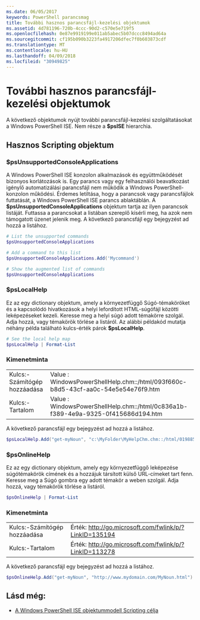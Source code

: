```yaml
---
ms.date: 06/05/2017
keywords: PowerShell parancsmag
title: További hasznos parancsfájl-kezelési objektumok
ms.assetid: 4d781196-720b-4ccc-90d2-c570e5e719f5
ms.openlocfilehash: 0e87e9919199e011ab5abec5b07dccc8494ad64a
ms.sourcegitcommit: cf195b090b3223fa4917206dfec7f0b603873cdf
ms.translationtype: MT
ms.contentlocale: hu-HU
ms.lasthandoff: 04/09/2018
ms.locfileid: "30949825"
---
```

# <a name="other-useful-scripting-objects"></a>További hasznos parancsfájl-kezelési objektumok

A következő objektumok nyújt további parancsfájl-kezelési szolgáltatásokat a Windows PowerShell ISE. Nem része a **$psISE** hierarchia.

## <a name="useful-scripting-objects"></a>Hasznos Scripting objektum

### <a name="psunsupportedconsoleapplications"></a>$psUnsupportedConsoleApplications

A Windows PowerShell ISE konzolon alkalmazások és együttműködését bizonyos korlátozások is. Egy parancs vagy egy felhasználói beavatkozást igénylő automatizálási parancsfájl nem működik a Windows PowerShell-konzolon működési. Érdemes letiltása, hogy a parancsok vagy parancsfájlok futtatását, a Windows PowerShell ISE parancs ablaktáblán. A **$psUnsupportedConsoleApplications** objektum tartja az ilyen parancsok listáját. Futtassa a parancsokat a listában szereplő kísérli meg, ha azok nem támogatott üzenet jelenik meg. A következő parancsfájl egy bejegyzést ad hozzá a listához.

```powershell
# List the unsupported commands
$psUnsupportedConsoleApplications

# Add a command to this list
$psUnsupportedConsoleApplications.Add('Mycommand')

# Show the augmented list of commands
$psUnsupportedConsoleApplications
```

### <a name="pslocalhelp"></a>$psLocalHelp

Ez az egy dictionary objektum, amely a környezetfüggő Súgó-témaköröket és a kapcsolódó hivatkozások a helyi lefordított HTML-súgófájl közötti leképezéseket kezeli. Keresse meg a helyi súgó adott témakörre szolgál. Adja hozzá, vagy témakörök törlése a listáról. Az alábbi példakód mutatja néhány példa található kulcs-érték párok **$psLocalHelp**.

```powershell
# See the local help map
$psLocalHelp | Format-List
```

### <a name="sample-output"></a>Kimenetminta

|||
|-|-|
|Kulcs:-Számítógép hozzáadása|Value : WindowsPowerShellHelp.chm::/html/093f660c-b8d5-43cf-aa0c-54e5e54e76f9.htm|
|Kulcs:-Tartalom|Value : WindowsPowerShellHelp.chm::/html/0c836a1b-f389-4e9a-9325-0f415686d194.htm|

A következő parancsfájl egy bejegyzést ad hozzá a listához.

```powershell
$psLocalHelp.Add("get-myNoun", "c:\MyFolder\MyHelpChm.chm::/html/0198854a-1298-57ae-aa0c-87b5e5a84712.htm")
```

### <a name="psonlinehelp"></a>$psOnlineHelp

Ez az egy dictionary objektum, amely egy környezetfüggő leképezése súgótémakörök címének és a hozzájuk társított külső URL-címeket tart fenn. Keresse meg a Súgó gombra egy adott témakör a weben szolgál. Adja hozzá, vagy témakörök törlése a listáról.

```powershell
$psOnlineHelp | Format-List
```

### <a name="sample-output"></a>Kimenetminta

|||
|-|-|
|Kulcs:-Számítógép hozzáadása|Érték: http://go.microsoft.com/fwlink/p/?LinkID=135194|
|Kulcs:-Tartalom|Érték: http://go.microsoft.com/fwlink/p/?LinkID=113278|

 A következő parancsfájl egy bejegyzést ad hozzá a listához.

```powershell
$psOnlineHelp.Add("get-myNoun", "http://www.mydomain.com/MyNoun.html")
```

## <a name="see-also"></a>Lásd még:

- [A Windows PowerShell ISE objektummodell Scripting célja](../../core-powershell/ise/Purpose-of-the-Windows-PowerShell-ISE-Scripting-Object-Model.md)